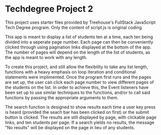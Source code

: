 # Techdegree Project 2

This project uses starter files provided by Treehouse's FullStack JavaScript Tech Degree program. Only the content of script.js is original coding.

This app is meant to display a list of students ten at a time, each ten being divided into a seperate page number. Each page can then be conveniently clicked through using pagination links displayed at the bottom of the app. The number of pages will depend on the length of the list of students, as the app is meant to work with any length.

To create this project, and still allow the flexibility to take any list length, functions with a heavy emphasis on loop iteration and conditional statements were implimented.  Once the program first runs and the pages are set up, the user can click each page number to view different pages of the students on the list. In order to achieve this, the Event listeners have been set up to use similar techniques to the functions, and/or to call said functions by passing the appropriate arguments to them. 

The search function is designed to show results each time a user key press is heard (provided the seach bar has been clicked on first) or the submit button is clicked. The results are still displayed by page, with clickable page links, and ten students per page. If a search yields no results, the message "No results" will be displayed on the page in lieu of any students.